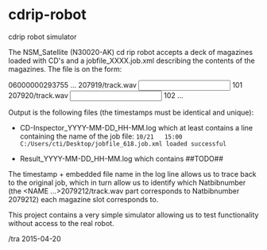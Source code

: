 # cdrip-robot
cdrip robot simulator

The NSM_Satellite (N30020-AK) cd rip robot accepts a deck of magazines loaded with CD's and
a jobfile_XXXX.job.xml describing the contents of the magazines.  The file is on the form:

<JOBLIST>
<CHARGELIST>

<MAGAZINE num="1">
<PACKAGEID>06000000293755</PACKAGEID>
<MAGAZINESLOT num="1">
<CDNAME></CDNAME>
<JUKEBOXSLOT num="101"/>
</MAGAZINESLOT>
<MAGAZINESLOT num="2">
<CDNAME></CDNAME>
<JUKEBOXSLOT num="102"/>
</MAGAZINESLOT>
...
</MAGAZINE>

</CHARGELIST>
<BLOCK>
<OUTPUT>
<NAME format="BWFTMP">207919/track.wav</NAME>
<INPUT format="CD" mode="auto">
<NAME>101</NAME>
</INPUT>
</OUTPUT>
</BLOCK>
<BLOCK>
<OUTPUT>
<NAME format="BWFTMP">207920/track.wav</NAME>
<INPUT format="CD" mode="auto">
<NAME>102</NAME>
</INPUT>
</OUTPUT>
</BLOCK>
...
</JOBLIST>


Output is the following files (the timestamps must be identical and unique):

* CD-Inspector_YYYY-MM-DD_HH-MM.log which at least contains a line containing the name of the job file: 
`10/21   15:00   C:/Users/cti/Desktop/jobfile_618.job.xml loaded successful`
            
* Result_YYYY-MM-DD_HH-MM.log which contains ##TODO##
 
The timestamp + embedded file name in the log line allows us to trace back to the original job, which 
in turn allow us to identify which Natbibnumber (the <NAME ...>2079212/track.wav</NAME> part corresponds
to Natbibnumber 2079212) each magazine slot corresponds to.


This project contains a very simple simulator allowing us to test functionality without access
to the real robot.

/tra 2015-04-20


